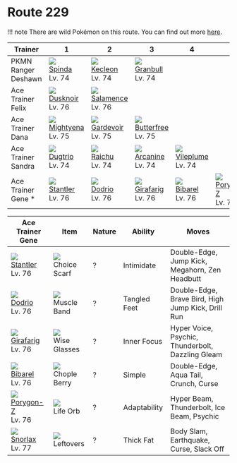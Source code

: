 # Route 229

!!! note
    There are wild Pokémon on this route. You can find out more [here](../../wild_pokemon/route_229/).


Trainer             | 1                                    | 2                                    | 3                                    | 4                                    | 5                                    | 6
---                 | ---                                  | ---                                  | ---                                  | ---                                  | ---                                  | ---
PKMN Ranger Deshawn | ![][327]<br> [Spinda]<br> Lv. 74     | ![][352]<br> [Kecleon]<br> Lv. 74    | ![][210]<br> [Granbull]<br> Lv. 74
Ace Trainer Felix   | ![][477]<br> [Dusknoir]<br> Lv. 76   | ![][373]<br> [Salamence]<br> Lv. 76
Ace Trainer Dana    | ![][262]<br> [Mightyena]<br> Lv. 75  | ![][282]<br> [Gardevoir]<br> Lv. 75  | ![][012]<br> [Butterfree]<br> Lv. 75
Ace Trainer Sandra  | ![][051]<br> [Dugtrio]<br> Lv. 74    | ![][026]<br> [Raichu]<br> Lv. 74     | ![][059]<br> [Arcanine]<br> Lv. 74   | ![][045]<br> [Vileplume]<br> Lv. 74
Ace Trainer Gene *  | ![][234]<br> [Stantler]<br> Lv. 76   | ![][085]<br> [Dodrio]<br> Lv. 76     | ![][203]<br> [Girafarig]<br> Lv. 76  | ![][400]<br> [Bibarel]<br> Lv. 76    | ![][474]<br> [Porygon-Z]<br> Lv. 76  | ![][143]<br> [Snorlax]<br> Lv. 77

Ace Trainer Gene                    | Item                               | Nature | Ability      | Moves
---                                 | ---                                | --- | ---          | ---
![][234]<br> [Stantler]<br> Lv. 76  | ![][choice-scarf]<br> Choice Scarf | ? | Intimidate   | Double-Edge, Jump Kick, Megahorn, Zen Headbutt
![][085]<br> [Dodrio]<br> Lv. 76    | ![][muscle-band]<br> Muscle Band   | ? | Tangled Feet | Double-Edge, Brave Bird, High Jump Kick, Drill Run
![][203]<br> [Girafarig]<br> Lv. 76 | ![][wise-glasses]<br> Wise Glasses | ? | Inner Focus  | Hyper Voice, Psychic, Thunderbolt, Dazzling Gleam
![][400]<br> [Bibarel]<br> Lv. 76   | ![][chople-berry]<br> Chople Berry | ? | Simple       | Double-Edge, Aqua Tail, Crunch, Curse
![][474]<br> [Porygon-Z]<br> Lv. 76 | ![][life-orb]<br> Life Orb         | ? | Adaptability | Hyper Beam, Thunderbolt, Ice Beam, Psychic
![][143]<br> [Snorlax]<br> Lv. 77   | ![][leftovers]<br> Leftovers       | ? | Thick Fat    | Body Slam, Earthquake, Curse, Slack Off



[Butterfree]: ../../pokemon_changes/012/
[Raichu]: ../../pokemon_changes/026/
[Vileplume]: ../../pokemon_changes/045/
[Dugtrio]: ../../pokemon_changes/051/
[Arcanine]: ../../pokemon_changes/059/
[Dodrio]: ../../pokemon_changes/085/
[Snorlax]: ../../pokemon_changes/143/
[Girafarig]: ../../pokemon_changes/203/
[Granbull]: ../../pokemon_changes/210/
[Stantler]: ../../pokemon_changes/234/
[Mightyena]: ../../pokemon_changes/262/
[Gardevoir]: ../../pokemon_changes/282/
[Spinda]: ../../pokemon_changes/327/
[Kecleon]: ../../pokemon_changes/352/
[Salamence]: ../../pokemon_changes/373/
[Bibarel]: ../../pokemon_changes/400/
[Porygon-Z]: ../../pokemon_changes/474/
[Dusknoir]: ../../pokemon_changes/477/
[choice-scarf]: ../img/items/choice-scarf.png
[chople-berry]: ../img/items/chople-berry.png
[leftovers]: ../img/items/leftovers.png
[life-orb]: ../img/items/life-orb.png
[muscle-band]: ../img/items/muscle-band.png
[wise-glasses]: ../img/items/wise-glasses.png
[012]: ../img/pokemon/012.png
[026]: ../img/pokemon/026.png
[045]: ../img/pokemon/045.png
[051]: ../img/pokemon/051.png
[059]: ../img/pokemon/059.png
[085]: ../img/pokemon/085.png
[143]: ../img/pokemon/143.png
[203]: ../img/pokemon/203.png
[210]: ../img/pokemon/210.png
[234]: ../img/pokemon/234.png
[262]: ../img/pokemon/262.png
[282]: ../img/pokemon/282.png
[327]: ../img/pokemon/327.png
[352]: ../img/pokemon/352.png
[373]: ../img/pokemon/373.png
[400]: ../img/pokemon/400.png
[474]: ../img/pokemon/474.png
[477]: ../img/pokemon/477.png

